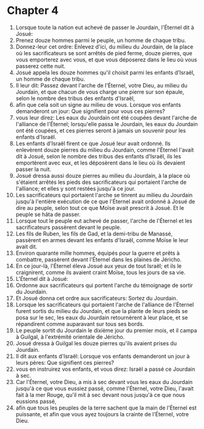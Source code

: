 # Chapter 4

1. Lorsque toute la nation eut achevé de passer le Jourdain, l'Éternel dit à Josué:
2. Prenez douze hommes parmi le peuple, un homme de chaque tribu.
3. Donnez-leur cet ordre: Enlevez d'ici, du milieu du Jourdain, de la place où les sacrificateurs se sont arrêtés de pied ferme, douze pierres, que vous emporterez avec vous, et que vous déposerez dans le lieu où vous passerez cette nuit.
4. Josué appela les douze hommes qu'il choisit parmi les enfants d'Israël, un homme de chaque tribu.
5. Il leur dit: Passez devant l'arche de l'Éternel, votre Dieu, au milieu du Jourdain, et que chacun de vous charge une pierre sur son épaule, selon le nombre des tribus des enfants d'Israël,
6. afin que cela soit un signe au milieu de vous. Lorsque vos enfants demanderont un jour: Que signifient pour vous ces pierres?
7. vous leur direz: Les eaux du Jourdain ont été coupées devant l'arche de l'alliance de l'Éternel; lorsqu'elle passa le Jourdain, les eaux du Jourdain ont été coupées, et ces pierres seront à jamais un souvenir pour les enfants d'Israël.
8. Les enfants d'Israël firent ce que Josué leur avait ordonné. Ils enlevèrent douze pierres du milieu du Jourdain, comme l'Éternel l'avait dit à Josué, selon le nombre des tribus des enfants d'Israël, ils les emportèrent avec eux, et les déposèrent dans le lieu où ils devaient passer la nuit.
9. Josué dressa aussi douze pierres au milieu du Jourdain, à la place où s'étaient arrêtés les pieds des sacrificateurs qui portaient l'arche de l'alliance; et elles y sont restées jusqu'à ce jour.
10. Les sacrificateurs qui portaient l'arche se tinrent au milieu du Jourdain jusqu'à l'entière exécution de ce que l'Éternel avait ordonné à Josué de dire au peuple, selon tout ce que Moïse avait prescrit à Josué. Et le peuple se hâta de passer.
11. Lorsque tout le peuple eut achevé de passer, l'arche de l'Éternel et les sacrificateurs passèrent devant le peuple.
12. Les fils de Ruben, les fils de Gad, et la demi-tribu de Manassé, passèrent en armes devant les enfants d'Israël, comme Moïse le leur avait dit.
13. Environ quarante mille hommes, équipés pour la guerre et prêts à combattre, passèrent devant l'Éternel dans les plaines de Jéricho.
14. En ce jour-là, l'Éternel éleva Josué aux yeux de tout Israël; et ils le craignirent, comme ils avaient craint Moïse, tous les jours de sa vie.
15. L'Éternel dit à Josué:
16. Ordonne aux sacrificateurs qui portent l'arche du témoignage de sortir du Jourdain.
17. Et Josué donna cet ordre aux sacrificateurs: Sortez du Jourdain.
18. Lorsque les sacrificateurs qui portaient l'arche de l'alliance de l'Éternel furent sortis du milieu du Jourdain, et que la plante de leurs pieds se posa sur le sec, les eaux du Jourdain retournèrent à leur place, et se répandirent comme auparavant sur tous ses bords.
19. Le peuple sortit du Jourdain le dixième jour du premier mois, et il campa à Guilgal, à l'extrémité orientale de Jéricho.
20. Josué dressa à Guilgal les douze pierres qu'ils avaient prises du Jourdain.
21. Il dit aux enfants d'Israël: Lorsque vos enfants demanderont un jour à leurs pères: Que signifient ces pierres?
22. vous en instruirez vos enfants, et vous direz: Israël a passé ce Jourdain à sec.
23. Car l'Éternel, votre Dieu, a mis à sec devant vous les eaux du Jourdain jusqu'à ce que vous eussiez passé, comme l'Éternel, votre Dieu, l'avait fait à la mer Rouge, qu'il mit à sec devant nous jusqu'à ce que nous eussions passé,
24. afin que tous les peuples de la terre sachent que la main de l'Éternel est puissante, et afin que vous ayez toujours la crainte de l'Éternel, votre Dieu.

